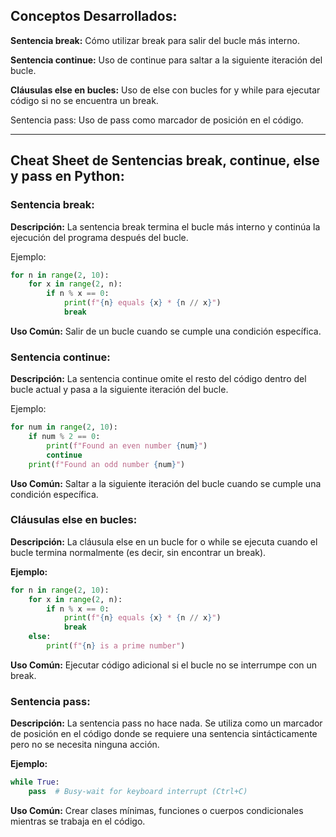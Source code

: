 ## Conceptos Desarrollados:

**Sentencia break:** Cómo utilizar break para salir del bucle más interno.

**Sentencia continue:** Uso de continue para saltar a la siguiente iteración del bucle.

**Cláusulas else en bucles:** Uso de else con bucles for y while para ejecutar código si no se encuentra un break.

Sentencia pass: Uso de pass como marcador de posición en el código.

---

## Cheat Sheet de Sentencias break, continue, else y pass en Python:

### Sentencia break:

**Descripción:** La sentencia break termina el bucle más interno y continúa la ejecución del programa después del bucle.

Ejemplo:

```python
for n in range(2, 10):
    for x in range(2, n):
        if n % x == 0:
            print(f"{n} equals {x} * {n // x}")
            break
```

**Uso Común:** Salir de un bucle cuando se cumple una condición específica.

### Sentencia continue:

**Descripción:** La sentencia continue omite el resto del código dentro del bucle actual y pasa a la siguiente iteración del bucle.

Ejemplo:

```python
for num in range(2, 10):
    if num % 2 == 0:
        print(f"Found an even number {num}")
        continue
    print(f"Found an odd number {num}")
```

**Uso Común:** Saltar a la siguiente iteración del bucle cuando se cumple una condición específica.

### Cláusulas else en bucles:

**Descripción:** La cláusula else en un bucle for o while se ejecuta cuando el bucle termina normalmente (es decir, sin encontrar un break).

**Ejemplo:**

```python
for n in range(2, 10):
    for x in range(2, n):
        if n % x == 0:
            print(f"{n} equals {x} * {n // x}")
            break
    else:
        print(f"{n} is a prime number")
```

**Uso Común:** Ejecutar código adicional si el bucle no se interrumpe con un break.

### Sentencia pass:

**Descripción:** La sentencia pass no hace nada. Se utiliza como un marcador de posición en el código donde se requiere una sentencia sintácticamente pero no se necesita ninguna acción.

**Ejemplo:**

```python
while True:
    pass  # Busy-wait for keyboard interrupt (Ctrl+C)
```

**Uso Común:** Crear clases mínimas, funciones o cuerpos condicionales mientras se trabaja en el código.
